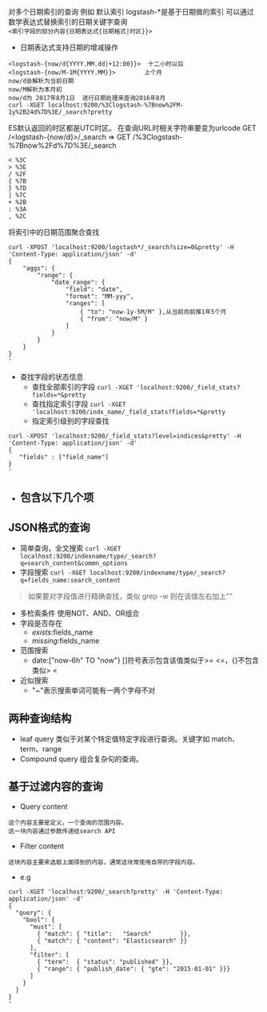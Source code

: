对多个日期索引的查询
例如 默认索引 logstash-*是基于日期做的索引
可以通过数学表达式替换索引的日期关键字查询<br>
`<索引字段的部分内容{日期表达式{日期格式|时区}}>`
- 日期表达式支持日期的增减操作
```
<logstash-{now/d{YYYY.MM.dd|+12:00}}>  十二小时以后
<logstash-{now/M-1M{YYYY.MM}}>        上个月
now/d会解析为当前日期
now/M解析为本月初
now/d为 2017年8月1日  进行日期处理来查询2016年8月
curl -XGET localhost:9200/%3Clogstash-%7Bnow%2FM-1y%2B24d%7D%3E/_search?pretty
```
ES默认返回的时区都是UTC时区。
在查询URL时相关字符串要变为urlcode
GET /<logstash-{now/d}>/_search => GET /%3Clogstash-%7Bnow%2Fd%7D%3E/_search
```
< %3C
> %3E
/ %2F
{ %7B 
} %7D
| %7C
+ %2B
: %3A
, %2C
```
将索引中的日期范围聚合查找
```
curl -XPOST 'localhost:9200/logstash*/_search?size=0&pretty' -H 'Content-Type: application/json' -d'
{
    "aggs": {
        "range": {
            "date_range": {
                "field": "date",
                "format": "MM-yyy",
                "ranges": [
                    { "to": "now-1y-5M/M" },从当前向前推1年5个月
                    { "from": "now/M" }
                ]
            }
        }
    }
}
'
```
- 查找字段的状态信息
  - 查找全部索引的字段
`curl -XGET 'localhost:9200/_field_stats?fields=*&pretty`
  - 查找指定索引字段
`curl -XGET 'localhost:9200/indx_name/_field_stats?fields=*&pretty`
  - 指定索引级别的字段查找
```
curl -XPOST 'localhost:9200/_field_stats?level=indices&pretty' -H 'Content-Type: application/json' -d'
{
   "fields" : ["field_name"]
}
'
```
- 包含以下几个项
  - 
## JSON格式的查询
- 简单查询，全文搜索
`curl -XGET localhost:9200/indexname/type/_search?q=search_content&commn_options`
- 字段搜索
`curl -XGET localhost:9200/indexname/type/_search?q=fields_name:search_content`
> 如果要对字段值进行精确查找，类似 grep -w 则在该值左右加上""
- 多检索条件
使用NOT、AND、OR组合
- 字段是否存在
  - _exists_:fields_name
  - _missing_:fields_name
- 范围搜索
  - date:["now-6h" TO "now"}  []符号表示包含该值类似于>= <=，{}不包含类似> <
- 近似搜索
  - "~"表示搜索单词可能有一两个字母不对

## 两种查询结构
- leaf query 
  类似于对某个特定值特定字段进行查询。关键字如 match、term、range
- Compound query
  组合复杂句的查询。


## 基于过滤内容的查询
- Query content
```
这个内容主要是定义，一个查询的范围内容。
这一块内容通过参数传递给search API
```
- Filter content
```
这块内容主要来选取上面得到的内容，通常这块常使用自带的字段内容。
```
- e.g
```
curl -XGET 'localhost:9200/_search?pretty' -H 'Content-Type: application/json' -d'
{
  "query": { 
    "bool": { 
      "must": [
        { "match": { "title":   "Search"        }}, 
        { "match": { "content": "Elasticsearch" }}  
      ],
      "filter": [ 
        { "term":  { "status": "published" }}, 
        { "range": { "publish_date": { "gte": "2015-01-01" }}} 
      ]
    }
  }
}
'
```
